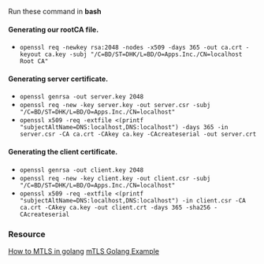 Run these command in **bash**
#### Generating our rootCA file.
- `openssl req -newkey rsa:2048 -nodes -x509 -days 365 -out ca.crt -keyout ca.key -subj "/C=BD/ST=DHK/L=BD/O=Apps.Inc./CN=localhost Root CA"`
#### Generating server certificate.
- `openssl genrsa -out server.key 2048`
- `openssl req -new -key server.key -out server.csr -subj "/C=BD/ST=DHK/L=BD/O=Apps.Inc./CN=localhost"`
- `openssl x509 -req -extfile <(printf "subjectAltName=DNS:localhost,DNS:localhost") -days 365 -in server.csr -CA ca.crt -CAkey ca.key -CAcreateserial -out server.crt`

#### Generating the client certificate.
- `openssl genrsa -out client.key 2048`
- `openssl req -new -key client.key -out client.csr -subj "/C=BD/ST=DHK/L=BD/O=Apps.Inc./CN=localhost"`
- `openssl x509 -req -extfile <(printf "subjectAltName=DNS:localhost,DNS:localhost") -in client.csr -CA ca.crt -CAkey ca.key -out client.crt -days 365 -sha256 -CAcreateserial`

### Resource
[How to MTLS in golang](https://kofo.dev/how-to-mtls-in-golang)
[mTLS Golang Example](https://github.com/haoel/mTLS)